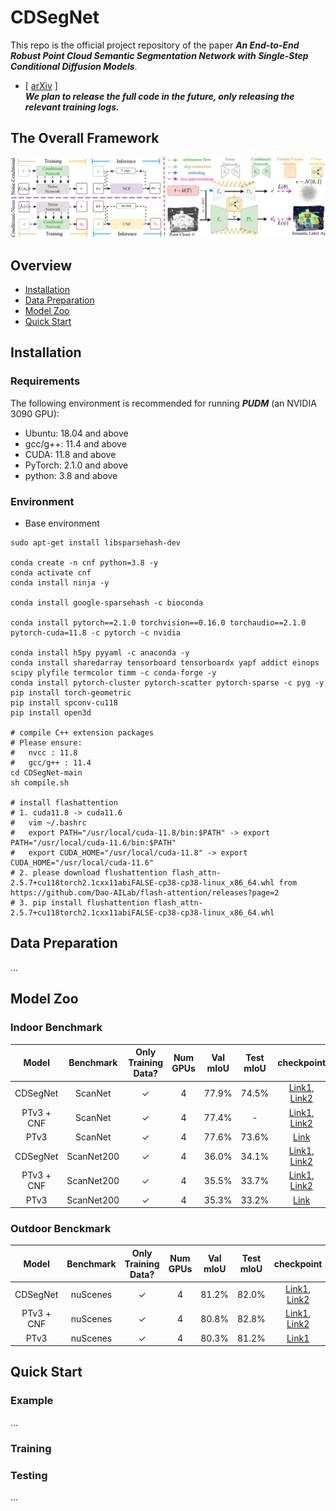 # CDSegNet

This repo is the official project repository of the paper **_An End-to-End Robust Point Cloud Semantic Segmentation Network with Single-Step Conditional Diffusion Models_**. 
 - [ [arXiv](...) ]
<br/>**_We plan to release the full code in the future, only releasing the relevant training logs._**
## The Overall Framework 
<img src="assets/CDSegNet.png" alt="cdsegnet" width="900"/> 

## Overview
- [Installation](#installation)
- [Data Preparation](#data-preparation)
- [Model Zoo](#model-zoo)
- [Quick Start](#quick-start)

## Installation

### Requirements
The following environment is recommended for running **_PUDM_** (an NVIDIA 3090 GPU):
- Ubuntu: 18.04 and above
- gcc/g++: 11.4 and above
- CUDA: 11.8 and above
- PyTorch: 2.1.0 and above
- python: 3.8 and above

### Environment

- Base environment
```
sudo apt-get install libsparsehash-dev

conda create -n cnf python=3.8 -y
conda activate cnf
conda install ninja -y

conda install google-sparsehash -c bioconda

conda install pytorch==2.1.0 torchvision==0.16.0 torchaudio==2.1.0 pytorch-cuda=11.8 -c pytorch -c nvidia

conda install h5py pyyaml -c anaconda -y
conda install sharedarray tensorboard tensorboardx yapf addict einops scipy plyfile termcolor timm -c conda-forge -y
conda install pytorch-cluster pytorch-scatter pytorch-sparse -c pyg -y
pip install torch-geometric
pip install spconv-cu118
pip install open3d

# compile C++ extension packages
# Please ensure:
#   nvcc : 11.8
#   gcc/g++ : 11.4 
cd CDSegNet-main
sh compile.sh

# install flashattention
# 1. cuda11.8 -> cuda11.6
#   vim ~/.bashrc
#   export PATH="/usr/local/cuda-11.8/bin:$PATH" -> export PATH="/usr/local/cuda-11.6/bin:$PATH"
#   export CUDA_HOME="/usr/local/cuda-11.8" -> export CUDA_HOME="/usr/local/cuda-11.6"
# 2. please download flushattention flash_attn-2.5.7+cu118torch2.1cxx11abiFALSE-cp38-cp38-linux_x86_64.whl from https://github.com/Dao-AILab/flash-attention/releases?page=2
# 3. pip install flushattention flash_attn-2.5.7+cu118torch2.1cxx11abiFALSE-cp38-cp38-linux_x86_64.whl
```

## Data Preparation
...

## Model Zoo

### Indoor Benchmark
| Model | Benchmark | Only Training Data? | Num GPUs | Val mIoU | Test mIoU | checkpoint |
| :---: | :---: |:---------------:| :---: | :---: | :---: | :---: |
| CDSegNet | ScanNet |     &check;     | 4 | 77.9% | 74.5% | [Link1](-), [Link2](-) |
| PTv3 + CNF | ScanNet |     &check;     | 4 | 77.4% | - |  [Link1](-), [Link2](-) |
| PTv3 | ScanNet |     &check;     | 4 | 77.6% | 73.6% |  [Link](https://huggingface.co/Pointcept/PointTransformerV3/tree/main/scannet-semseg-pt-v3m1-0-base/model) |
| CDSegNet | ScanNet200 |     &check;     | 4 | 36.0% | 34.1% |  [Link1](-), [Link2](-) |
| PTv3 + CNF | ScanNet200 | &check;  | 4 | 35.5% | 33.7% | [Link1](-), [Link2](-) |
| PTv3 | ScanNet200 | &check;  | 4 | 35.3% | 33.2% | [Link](https://huggingface.co/Pointcept/PointTransformerV3/tree/main/scannet200-semseg-pt-v3m1-0-base/model) |

### Outdoor Benckmark
| Model | Benchmark | Only Training Data? | Num GPUs | Val mIoU | Test mIoU | checkpoint |
| :---: | :---: |:---------------:| :---: | :---: | :---: | :---: |
| CDSegNet | nuScenes |     &check;     | 4 | 81.2% | 82.0% | [Link1](-), [Link2](-) |
| PTv3 + CNF | nuScenes |     &check;     | 4 | 80.8% | 82.8% |  [Link1](-), [Link2](-) |
| PTv3 | nuScenes |     &check;     | 4 | 80.3% | 81.2% |  [Link1](https://huggingface.co/Pointcept/PointTransformerV3/tree/main/nuscenes-semseg-pt-v3m1-0-base/model) |


## Quick Start
### Example
...

### Training

### Testing
...
